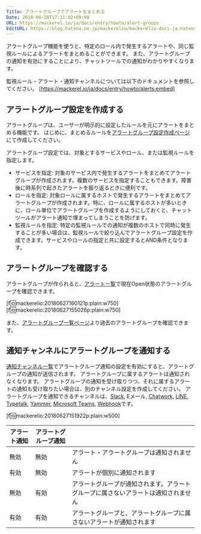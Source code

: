 ```yaml
---
Title: アラートグループでアラートをまとめる
Date: 2018-06-28T17:11:02+09:00
URL: https://mackerel.io/ja/docs/entry/howto/alert-groups
EditURL: https://blog.hatena.ne.jp/mackerelio/mackerelio-docs-ja.hatenablog.mackerel.io/atom/entry/17391345971658196778
---
```


アラートグループ機能を使うと、特定のロール内で発生するアラートや、同じ監視ルールによるアラートをまとめることができます。
また、アラートグループの通知を有効にすることにより、チャットツールでの通知がわかりやすくなります。


監視ルール・アラート・通知チャンネルについては以下のドキュメントを参照してください。
[https://mackerel.io/ja/docs/entry/howto/alerts:embed]


## アラートグループ設定を作成する
アラートグループは、ユーザーが明示的に設定したルールを元にアラートをまとめる機能です。
はじめに、まとめるルールを[アラートグループ設定作成ページ](https://mackerel.io/my/alert-group-settings/-/create)にて作成してください。

アラートグループ設定では、対象とするサービスやロール、または監視ルールを指定します。

- サービスを指定: 対象のサービス内で発生するアラートをまとめてアラートグループが作成されます。複数のサービスを指定することもできます。障害後に時系列で起きたアラートを振り返るときに便利です。
- ロールを指定: 対象ロールに属するホストで発生するアラートをまとめてアラートグループが作成されます。特に、ロールに属するホストが多いときに、ロール単位でアラートグループを作成するようにしておくと、チャットツールがアラート通知で埋まってしまうことを防げます。
- 監視ルールを指定: 特定の監視ルールでの通知が複数のホストで同時に発生することが多い場合は、監視ルールで絞り込んでアラートグループ設定を作成できます。サービスやロールの指定と共に設定するとAND条件となります。

## アラートグループを確認する
アラートグループが作られると、[アラート一覧](https://mackerel.io/my/alerts)で現在Open状態のアラートグループを確認できます。

[f:id:mackerelio:20180627160121p:plain:w750]
[f:id:mackerelio:20180627155026p:plain:w750]

また、[アラートグループ一覧ページ](https://mackerel.io/my/alert-groups)より過去のアラートグループを確認できます。

## 通知チャンネルにアラートグループを通知する
[通知チャンネル一覧](https://mackerel.io/my/channels)でアラートグループ通知の設定を有効にすると、アラートグループの通知が送信されます。
アラートグループに属するアラートは通知されなくなります。
アラートグループの通知を受け取りつつ、それに属するアラートの通知も受け取りたい場合は、別のチャンネル設定を作成してください。
アラートグループを通知できるチャンネルは、[Slack](https://mackerel.io/ja/docs/entry/howto/alerts/slack), Eメール, [Chatwork](https://mackerel.io/ja/docs/entry/howto/alerts/chatwork), [LINE](https://mackerel.io/ja/docs/entry/howto/alerts/line), [Typetalk](https://mackerel.io/ja/docs/entry/howto/alerts/typetalk), [Yammer](https://mackerel.io/ja/docs/entry/howto/alerts/yammer), [Microsoft Teams](https://mackerel.io/ja/docs/entry/howto/alerts/microsoft-teams), [Webhook](https://mackerel.io/ja/docs/entry/howto/alerts/webhook)です。

[f:id:mackerelio:20180627151922p:plain:w500]

| アラート通知 | アラートグループ通知 |                                                                                    |
| ------------ | -------------------- | ---------------------------------------------------------------------------------- |
| 無効         | 無効                 | アラート・アラートグループは通知されません                                         |
| 有効         | 無効                 | アラートが個別に通知されます                                                       |
| 無効         | 有効                 | アラートグループが通知されます。アラートグループに属さないアラートは通知されません |
| 有効         | 有効                 | アラートグループと、アラートグループに属さないアラートが通知されます               |

